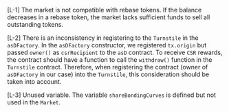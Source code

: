 [L-1] The market is not compatible with rebase tokens.
If the balance decreases in a rebase token, the market lacks sufficient funds to sell all outstanding tokens.

[L-2] There is an inconsistency in registering to the `Turnstile` in the `asDFactory`.
In the `asDFactory` constructor, we registered `tx.origin` but passed `owner()` as `csrRecipient` to the `asD` contract. 
To receive `CSR` rewards, the contract should have a function to call the `withdraw()` function in the `Turnstile` contract. 
Therefore, when registering the contract (owner of `asDFactory` in our case) into the `Turnstile`, this consideration should be taken into account.

[L-3] Unused variable.
The variable `shareBondingCurves` is defined but not used in the `Market`.